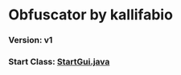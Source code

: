 # Obfuscator by kallifabio

### Version: v1
### Start Class: [StartGui.java](src/de/kallifabio/codehider/StartGui.java)
